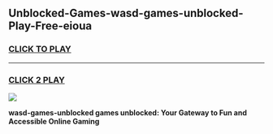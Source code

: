 
## Unblocked-Games-wasd-games-unblocked-Play-Free-eioua
<h3>
<a href="https://premium76.site?title=wasd-games-unblocked&ref=18A">CLICK TO PLAY</a></h3>
<hr>

<h3>
<a href="https://premium76.site?title=wasd-games-unblocked&ref=18A">CLICK 2 PLAY</a>
  
</h3>

<a href="https://premium76.site?title=wasd-games-unblocked&ref=18A"><img src="https://clearcache.store/games.png"></a>


**wasd-games-unblocked games unblocked: Your Gateway to Fun and Accessible Online Gaming**
